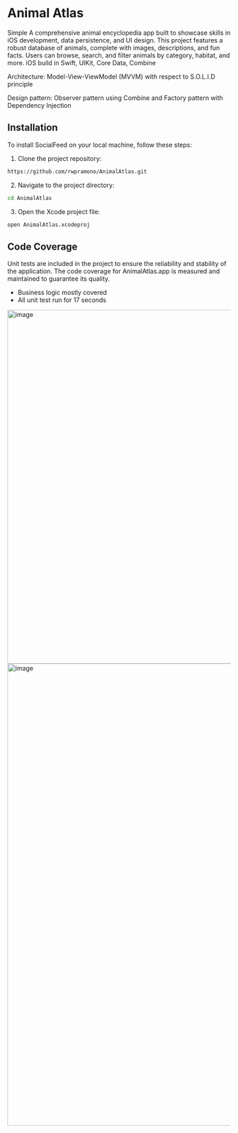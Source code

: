 # Animal Atlas
Simple A comprehensive animal encyclopedia app built to showcase skills in iOS development, data persistence, and UI design. 
This project features a robust database of animals, complete with images, descriptions, and fun facts. Users can browse, search, and filter animals by category, habitat, and more.
iOS build in Swift, UIKit, Core Data, Combine

Architecture: Model-View-ViewModel (MVVM) with respect to S.O.L.I.D principle

Design pattern: Observer pattern using Combine and Factory pattern with Dependency Injection

## Installation

To install SocialFeed on your local machine, follow these steps:

1. Clone the project repository:

```bash
https://github.com/rwpramono/AnimalAtlas.git
```

2. Navigate to the project directory:

```bash
cd AnimalAtlas
```

3. Open the Xcode project file:

```bash
open AnimalAtlas.xcodeproj
```

## Code Coverage

Unit tests are included in the project to ensure the reliability and stability of the application. The code coverage for AnimalAtlas.app is measured and maintained to guarantee its quality.

- Business logic mostly covered
- All unit test run for 17 seconds

<img width="798" alt="image" src="https://github.com/rwpramono/SocialFeed/assets/7835665/7c383317-6fbc-4c10-b9e8-3a8ffaaba2e7">

<img width="1043" alt="image" src="https://github.com/rwpramono/SocialFeed/assets/7835665/91aba431-8588-45da-bc0e-fc3eaceb6eb1">
